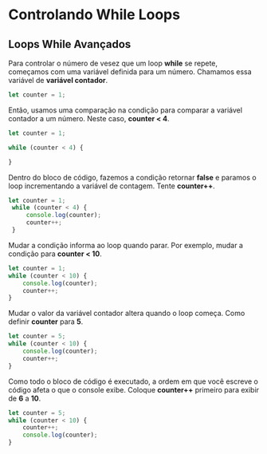 # Controlando While Loops

## Loops While Avançados

Para controlar o número de vesez que um loop **while** se repete, começamos com uma variável definida para um número. Chamamos essa variável de **variável contador**.

```js
let counter = 1;
```
Então, usamos uma comparação na condição para comparar a variável contador a um número. Neste caso, **counter < 4**.

```js
let counter = 1;

while (counter < 4) {

}
```
Dentro do bloco de código, fazemos a condição retornar **false** e paramos o loop incrementando a variável de contagem. Tente **counter++**.

```js
let counter = 1;
 while (counter < 4) {
     console.log(counter);
     counter++;
 }
 ```

 Mudar a condição informa ao loop quando parar. Por exemplo, mudar a condição para **counter < 10**.

 ```js
 let counter = 1;
 while (counter < 10) {
     console.log(counter);
     counter++;
 }
 ```

 Mudar o valor da variável contador altera quando o loop começa. Como definir **counter** para **5**.

 ```js
 let counter = 5;
 while (counter < 10) {
     console.log(counter);
     counter++;
 }
 ```

 Como todo o bloco de código é executado, a ordem em que você escreve o código afeta o que o console exibe. Coloque **counter++** primeiro para exibir de **6** a **10**.

 ```js
 let counter = 5;
 while (counter < 10) {
     counter++;
     console.log(counter);
 }
 ```
 
